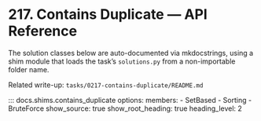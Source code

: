 # 217. Contains Duplicate — API Reference

The solution classes below are auto-documented via mkdocstrings, using a shim
module that loads the task’s `solutions.py` from a non-importable folder name.

Related write-up: `tasks/0217-contains-duplicate/README.md`

::: docs.shims.contains_duplicate
    options:
      members:
        - SetBased
        - Sorting
        - BruteForce
      show_source: true
      show_root_heading: true
      heading_level: 2

